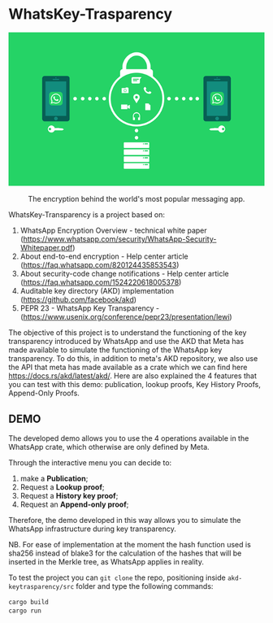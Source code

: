 # WhatsKey-Trasparency

<p align="center">
  <img src="https://github.com/xerox0/WhatsKey-Transparency/blob/main/Documenti/Immagini/whatsapp-2842640_640.png" alt="Project logo" width="600px">
</p>
<p align="center">
  <strong></strong> The encryption behind the world's most popular messaging app.
</p>

WhatsKey-Transparency is a project based on:
1. WhatsApp Encryption Overview - technical white paper
   (https://www.whatsapp.com/security/WhatsApp-Security-Whitepaper.pdf)
2. About end-to-end encryption - Help center article (https://faq.whatsapp.com/820124435853543)
3. About security-code change notifications - Help center article (https://faq.whatsapp.com/1524220618005378)
4. Auditable key directory (AKD) implementation (https://github.com/facebook/akd)
5. PEPR 23 - WhatsApp Key Transparency - (https://www.usenix.org/conference/pepr23/presentation/lewi)

The objective of this project is to understand the functioning of the key transparency introduced by WhatsApp and use the AKD that Meta has made available to simulate the functioning of the WhatsApp key transparency. 
To do this, in addition to meta's AKD repository, we also use the API that meta has made available as a crate which we can find here https://docs.rs/akd/latest/akd/. Here are also explained the 4 features that you can test with this demo: publication, lookup proofs, Key History Proofs, Append-Only Proofs.

## DEMO
The developed demo allows you to use the 4 operations available in the WhatsApp crate, which otherwise are only defined by Meta.

Through the interactive menu you can decide to:
1. make a **Publication**;
2. Request a **Lookup proof**;
3. Request a **History key proof**;
4. Request an **Append-only proof**;

Therefore, the demo developed in this way allows you to simulate the WhatsApp infrastructure during key transparency.

NB. For ease of implementation at the moment the hash function used is sha256 instead of blake3 for the calculation of the hashes that will be inserted in the Merkle tree, as WhatsApp applies in reality.

To test the project you can ```git clone``` the repo, positioning inside ```akd-keytrasparency/src``` folder and type the following commands:

```bash
cargo build
cargo run
```

